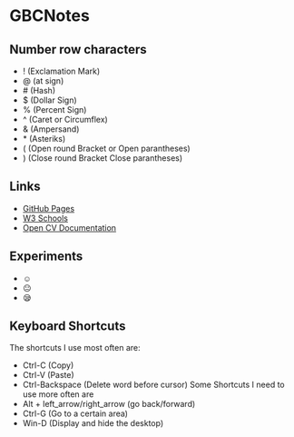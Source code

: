 # GBCNotes

## Number row characters
- ! (Exclamation Mark)
- @ (at sign)
- \# (Hash)
- $ (Dollar Sign)
- % (Percent Sign)
- ^ (Caret or Circumflex)
- & (Ampersand)
- \* (Asteriks)
- ( (Open round Bracket or Open parantheses)
- ) (Close round Bracket Close parantheses)

## Links
  - [GitHub Pages](https://pages.github.com/)
  - [W3 Schools](https://www.w3schools.com/)
  - [Open CV Documentation](https://opencv.org)

## Experiments
- ☺️
- 😐
- 😪

## Keyboard Shortcuts
The shortcuts I use most often are:
- Ctrl-C (Copy)
- Ctrl-V (Paste)
- Ctrl-Backspace (Delete word before cursor)
Some Shortcuts I need to use more often are
- Alt + left_arrow/right_arrow (go back/forward)
- Ctrl-G (Go to a certain area)
- Win-D (Display and hide the desktop)